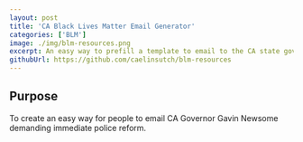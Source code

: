 ```yaml
---
layout: post
title: 'CA Black Lives Matter Email Generator'
categories: ['BLM']
image: ./img/blm-resources.png
excerpt: An easy way to prefill a template to email to the CA state governor demanding police reform.
githubUrl: https://github.com/caelinsutch/blm-resources
---
```


## Purpose
To create an easy way for people to email CA Governor Gavin Newsome demanding immediate police reform.
